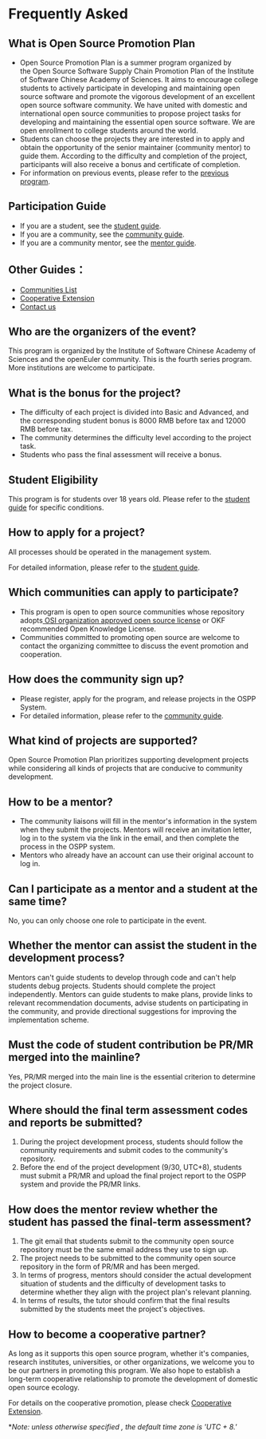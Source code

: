 # Frequently Asked

## What is Open Source Promotion Plan

* Open Source Promotion Plan is a summer program organized by the Open Source Software Supply Chain Promotion Plan of the Institute of Software Chinese Academy of Sciences. It aims to encourage college students to actively participate in developing and maintaining open source software and promote the vigorous development of an excellent open source software community. We have united with domestic and international open source communities to propose project tasks for developing and maintaining the essential open source software. We are open enrollment to college students around the world.
* Students can choose the projects they are interested in to apply and obtain the opportunity of the senior maintainer (community mentor) to guide them. According to the difficulty and completion of the project, participants will also receive a bonus and certificate of completion.
* For information on previous events, please refer to the [previous program](https://summer-ospp.ac.cn/help/).

## Participation Guide

* If you are a student, see the [student guide](https://summer-ospp.ac.cn/help/en/student/). 
* If you are a community, see the [community guide](https://summer-ospp.ac.cn/help/en/community/).
* If you are a community mentor, see the [mentor guide](https://summer-ospp.ac.cn/help/en/mentor/).

## Other Guides：

* [Communities List](https://summer-ospp.ac.cn/help/en/communities-list/)
* [Cooperative Extension](https://summer-ospp.ac.cn/help/en/cooperation/)
* [Contact us](https://summer-ospp.ac.cn/help/en/contactus/)

## Who are the organizers of the event?

This program is organized by the Institute of Software Chinese Academy of Sciences and the openEuler community. This is the fourth series program. More institutions are welcome to participate.

## What is the bonus for the project?

* The difficulty of each project is divided into Basic and Advanced, and the corresponding student bonus is 8000 RMB before tax and 12000 RMB before tax. 
* The community determines the difficulty level according to the project task.
* Students who pass the final assessment will receive a bonus.

## Student Eligibility

This program is for students over 18 years old. Please refer to the [student guide](https://summer-ospp.ac.cn/help/en/student/#%E9%9D%A2%E5%90%91%E5%93%AA%E4%BA%9B%E5%AD%A6%E7%94%9F) for specific conditions.

## How to apply for a project?

All processes should be operated in the management system.

For detailed information, please refer to the [student guide](https://summer-ospp.ac.cn/help/en/student/). 

## Which communities can apply to participate?

* This program is open to open source communities whose repository adopts[ OSI organization approved open source license](https://opensource.org/licenses) or OKF recommended Open Knowledge License.
* Communities committed to promoting open source are welcome to contact the organizing committee to discuss the event promotion and cooperation.

## How does the community sign up?

* Please register, apply for the program, and release projects in the OSPP System.
* For detailed information, please refer to the [community guide](https://summer-ospp.ac.cn/help/en/community/).

## What kind of projects are supported?

Open Source Promotion Plan prioritizes supporting development projects while considering all kinds of projects that are conducive to community development.

## How to be a mentor?

* The community liaisons will fill in the mentor's information in the system when they submit the projects. Mentors will receive an invitation letter, log in to the system via the link in the email, and then complete the process in the OSPP system.
* Mentors who already have an account can use their original account to log in.

## Can I participate as a mentor and a student at the same time?

No, you can only choose one role to participate in the event.

## Whether the mentor can assist the student in the development process?

Mentors can't guide students to develop through code and can't help students debug projects. Students should complete the project independently. Mentors can guide students to make plans, provide links to relevant recommendation documents, advise students on participating in the community, and provide directional suggestions for improving the implementation scheme.

## Must the code of student contribution be PR/MR merged into the mainline?

Yes, PR/MR merged into the main line is the essential criterion to determine the project closure.

## Where should the final term assessment codes and reports be submitted?

1. During the project development process, students should follow the community requirements and submit codes to the community's repository.
2. Before the end of the project development (9/30, UTC+8), students must submit a PR/MR and upload the final project report to the OSPP system and provide the PR/MR links.

## How does the mentor review whether the student has passed the final-term assessment?

1. The git email that students submit to the community open source repository must be the same email address they use to sign up.
2. The project needs to be submitted to the community open source repository in the form of PR/MR and has been merged.
3. In terms of progress, mentors should consider the actual development situation of students and the difficulty of development tasks to determine whether they align with the project plan's relevant planning.
4. In terms of results, the tutor should confirm that the final results submitted by the students meet the project's objectives.

## How to become a cooperative partner?

As long as it supports this open source program, whether it's companies, research institutes, universities, or other organizations, we welcome you to be our partners in promoting this program. We also hope to establish a long-term cooperative relationship to promote the development of domestic open source ecology.

For details on the cooperative promotion, please check [Cooperative Extension](https://summer-ospp.ac.cn/help/en/cooperation/).

**Note: unless otherwise specified , the default time zone is 'UTC + 8.'*

